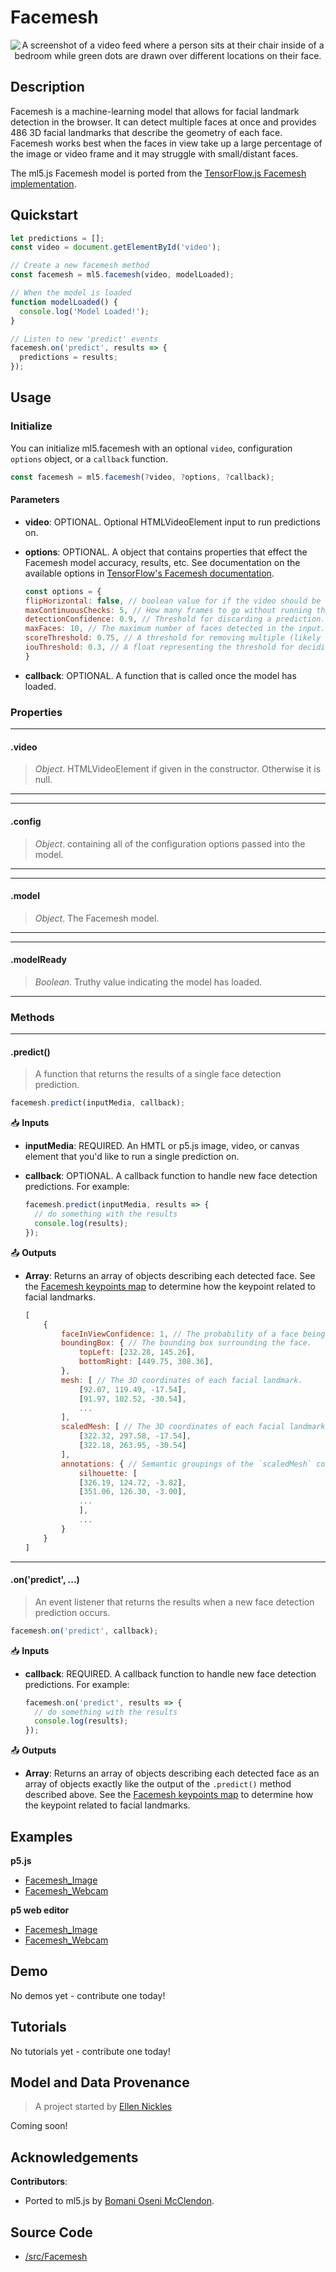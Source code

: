 # Facemesh


<center>
    <img style="display:block; max-height:20rem" alt="A screenshot of a video feed where a person sits at their chair inside of a bedroom while green dots are drawn over different locations on their face." src="_media/reference__header-facemesh.jpg">
</center>


## Description

Facemesh is a machine-learning model that allows for facial landmark detection in the browser. It can detect multiple faces at once and provides 486 3D facial landmarks that describe the geometry of each face. Facemesh works best when the faces in view take up a large percentage of the image or video frame and it may struggle with small/distant faces.

The ml5.js Facemesh model is ported from the [TensorFlow.js Facemesh implementation](https://github.com/tensorflow/tfjs-models/tree/master/face-landmarks-detection).

## Quickstart

```js
let predictions = [];
const video = document.getElementById('video');

// Create a new facemesh method
const facemesh = ml5.facemesh(video, modelLoaded);

// When the model is loaded
function modelLoaded() {
  console.log('Model Loaded!');
}

// Listen to new 'predict' events
facemesh.on('predict', results => {
  predictions = results;
});
```


## Usage

### Initialize
You can initialize ml5.facemesh with an optional `video`, configuration `options` object, or a `callback` function.
```js
const facemesh = ml5.facemesh(?video, ?options, ?callback);
```

#### Parameters
* **video**: OPTIONAL. Optional HTMLVideoElement input to run predictions on.
* **options**: OPTIONAL. A object that contains properties that effect the Facemesh model accuracy, results, etc. See documentation on the available options in [TensorFlow's Facemesh documentation](https://github.com/tensorflow/tfjs-models/tree/master/face-landmarks-detection#parameters-for-facelandmarksdetectionload).
  ```js
  const options = {
  flipHorizontal: false, // boolean value for if the video should be flipped, defaults to false
  maxContinuousChecks: 5, // How many frames to go without running the bounding box detector. Only relevant if maxFaces > 1. Defaults to 5.
  detectionConfidence: 0.9, // Threshold for discarding a prediction. Defaults to 0.9.
  maxFaces: 10, // The maximum number of faces detected in the input. Should be set to the minimum number for performance. Defaults to 10.
  scoreThreshold: 0.75, // A threshold for removing multiple (likely duplicate) detections based on a "non-maximum suppression" algorithm. Defaults to 0.75.
  iouThreshold: 0.3, // A float representing the threshold for deciding whether boxes overlap too much in non-maximum suppression. Must be between [0, 1]. Defaults to 0.3.
  }
  ```

* **callback**: OPTIONAL. A function that is called once the model has loaded.

### Properties
***
#### .video
> *Object*. HTMLVideoElement if given in the constructor. Otherwise it is null.
***

***
#### .config
> *Object*. containing all of the configuration options passed into the model. 
***

***
#### .model
> *Object*. The Facemesh model.
***

***
#### .modelReady
> *Boolean*. Truthy value indicating the model has loaded.
***

### Methods

***
#### .predict()
> A function that returns the results of a single face detection prediction.

  ```js
  facemesh.predict(inputMedia, callback);
  ```

📥 **Inputs**
* **inputMedia**: REQUIRED. An HMTL or p5.js image, video, or canvas element that you'd like to run a single prediction on.

* **callback**: OPTIONAL.  A callback function to handle new face detection predictions. For example:

  ```js
  facemesh.predict(inputMedia, results => {
    // do something with the results
    console.log(results);
  });
  ```

📤 **Outputs**

* **Array**: Returns an array of objects describing each detected face. See the [Facemesh keypoints map](https://github.com/tensorflow/tfjs-models/tree/master/face-landmarks-detection#keypoints) to determine how the keypoint related to facial landmarks.

  ```js
  [
      {
          faceInViewConfidence: 1, // The probability of a face being present.
          boundingBox: { // The bounding box surrounding the face.
              topLeft: [232.28, 145.26],
              bottomRight: [449.75, 308.36],
          },
          mesh: [ // The 3D coordinates of each facial landmark.
              [92.07, 119.49, -17.54],
              [91.97, 102.52, -30.54],
              ...
          ],
          scaledMesh: [ // The 3D coordinates of each facial landmark, normalized.
              [322.32, 297.58, -17.54],
              [322.18, 263.95, -30.54]
          ],
          annotations: { // Semantic groupings of the `scaledMesh` coordinates.
              silhouette: [
              [326.19, 124.72, -3.82],
              [351.06, 126.30, -3.00],
              ...
              ],
              ...
          }
      }
  ]
  ```

***

#### .on('predict', ...)
> An event listener that returns the results when a new face detection prediction occurs.

  ```js
  facemesh.on('predict', callback);
  ```

📥 **Inputs**

* **callback**: REQUIRED.  A callback function to handle new face detection predictions. For example:

  ```js
  facemesh.on('predict', results => {
    // do something with the results
    console.log(results);
  });
  ```

📤 **Outputs**

* **Array**: Returns an array of objects describing each detected face as an array of objects exactly like the output of the `.predict()` method described above. See the [Facemesh keypoints map](https://github.com/tensorflow/tfjs-models/tree/master/face-landmarks-detection#keypoints) to determine how the keypoint related to facial landmarks.


## Examples

**p5.js**
* [Facemesh_Image](https://github.com/ml5js/ml5-library/tree/main/examples/p5js/Facemesh/Facemesh_Image)
* [Facemesh_Webcam](https://github.com/ml5js/ml5-library/tree/main/examples/p5js/Facemesh/Facemesh_Webcam)

**p5 web editor**
* [Facemesh_Image](https://editor.p5js.org/ml5/sketches/Facemesh_Image)
* [Facemesh_Webcam](https://editor.p5js.org/ml5/sketches/Facemesh_Webcam)

## Demo

No demos yet - contribute one today!

## Tutorials

No tutorials yet - contribute one today!

## Model and Data Provenance
> A project started by [Ellen Nickles](https://github.com/ellennickles/)

Coming soon!

## Acknowledgements

**Contributors**:
  * Ported to ml5.js by [Bomani Oseni McClendon](https://bomani.rip/).

## Source Code

* [/src/Facemesh](https://github.com/ml5js/ml5-library/tree/main/src/Facemesh)
